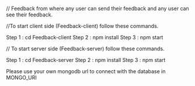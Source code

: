 // Feedback from where any user can send their feedback and any user can see their feedback.

//To start client side (Feedback-client) follow these commands.

Step 1 : cd Feedback-client
Step 2 : npm install
Step 3 : npm start


// To start server side (Feedback-server) follow these commands.


Step 1 : cd Feedback-server
Step 2 : npm install
Step 3 : npm start

Please use your own mongodb url to connect with the database in MONGO_URI
